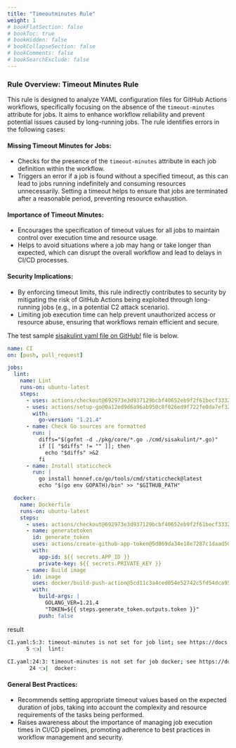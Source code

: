 ```yaml
---
title: "Timeoutminutes Rule"
weight: 1
# bookFlatSection: false
# bookToc: true
# bookHidden: false
# bookCollapseSection: false
# bookComments: false
# bookSearchExclude: false
---
```


### Rule Overview: Timeout Minutes Rule

This rule is designed to analyze YAML configuration files for GitHub Actions workflows, specifically focusing on the absence of the `timeout-minutes` attribute for jobs. It aims to enhance workflow reliability and prevent potential issues caused by long-running jobs. The rule identifies errors in the following cases:

#### Missing Timeout Minutes for Jobs:

- Checks for the presence of the `timeout-minutes` attribute in each job definition within the workflow.
- Triggers an error if a job is found without a specified timeout, as this can lead to jobs running indefinitely and consuming resources unnecessarily. Setting a timeout helps to ensure that jobs are terminated after a reasonable period, preventing resource exhaustion.

#### Importance of Timeout Minutes:

- Encourages the specification of timeout values for all jobs to maintain control over execution time and resource usage.
- Helps to avoid situations where a job may hang or take longer than expected, which can disrupt the overall workflow and lead to delays in CI/CD processes.

#### Security Implications:

- By enforcing timeout limits, this rule indirectly contributes to security by mitigating the risk of GitHub Actions being exploited through long-running jobs (e.g., in a potential C2 attack scenario). 
- Limiting job execution time can help prevent unauthorized access or resource abuse, ensuring that workflows remain efficient and secure.

The test sample [sisakulint yaml file on GitHub!](https://github.com/ultra-supara/sisakulint/.github/workflows/CI.yaml) file is below.

```yaml
name: CI
on: [push, pull_request]

jobs:
  lint:
    name: Lint
    runs-on: ubuntu-latest
    steps:
      - uses: actions/checkout@692973e3d937129bcbf40652eb9f2f61becf3332 # v4.1.7
      - uses: actions/setup-go@0a12ed9d6a96ab950c8f026ed9f722fe0da7ef32 # v5.0.2
        with:
          go-version: "1.21.4"
      - name: Check Go sources are formatted
        run: |
          diffs="$(gofmt -d ./pkg/core/*.go ./cmd/sisakulint/*.go)"
          if [[ "$diffs" != "" ]]; then
            echo "$diffs" >&2
          fi
      - name: Install staticcheck
        run: |
          go install honnef.co/go/tools/cmd/staticcheck@latest
          echo "$(go env GOPATH)/bin" >> "$GITHUB_PATH"

  docker:
    name: Dockerfile
    runs-on: ubuntu-latest
    steps:
      - uses: actions/checkout@692973e3d937129bcbf40652eb9f2f61becf3332 # v4.1.7
      - name: generatetoken
        id: generate_token
        uses: actions/create-github-app-token@5d869da34e18e7287c1daad50e0b8ea0f506ce69 # v1.11.0
        with:
          app-id: ${{ secrets.APP_ID }}
          private-key: ${{ secrets.PRIVATE_KEY }}
      - name: Build image
        id: image
        uses: docker/build-push-action@5cd11c3a4ced054e52742c5fd54dca954e0edd85 # v6.7.0
        with:
          build-args: |
            GOLANG_VER=1.21.4
            "TOKEN=${{ steps.generate_token.outputs.token }}"
          push: false
```

result

```bash
CI.yaml:5:3: timeout-minutes is not set for job lint; see https://docs.github.com/en/actions/using-workflows/workflow-syntax-for-github-actions#jobsjob_idtimeout-minutes for more details. [missing-timeout-minutes]
      5 👈|  lint:
        
CI.yaml:24:3: timeout-minutes is not set for job docker; see https://docs.github.com/en/actions/using-workflows/workflow-syntax-for-github-actions#jobsjob_idtimeout-minutes for more details. [missing-timeout-minutes]
       24 👈|  docker:
```

####  General Best Practices:
- Recommends setting appropriate timeout values based on the expected duration of jobs, taking into account the complexity and resource requirements of the tasks being performed.
- Raises awareness about the importance of managing job execution times in CI/CD pipelines, promoting adherence to best practices in workflow management and security.